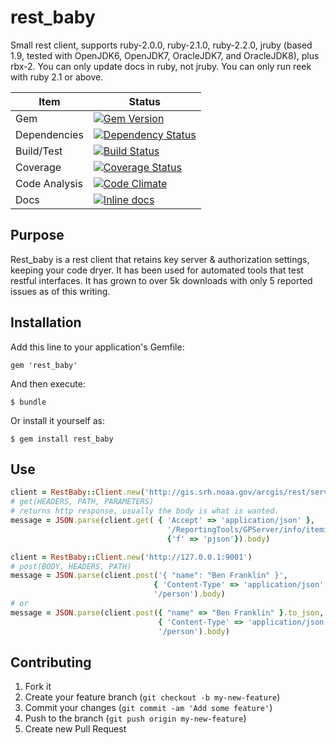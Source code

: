 # rest_baby

Small rest client, supports ruby-2.0.0, ruby-2.1.0, ruby-2.2.0, jruby (based 1.9, tested with OpenJDK6, OpenJDK7, OracleJDK7, and OracleJDK8), plus rbx-2. You can only update docs in ruby, not jruby. You can only run reek with ruby 2.1 or above.

Item | Status
--- | ---
Gem | [![Gem Version](https://badge.fury.io/rb/rest_baby.svg)](https://badge.fury.io/rb/rest_baby )
Dependencies | [![Dependency Status](https://gemnasium.com/dmcnulla/rest_baby.svg)](https://gemnasium.com/dmcnulla/rest_baby)
Build/Test | [![Build Status](https://travis-ci.org/dmcnulla/rest_baby.svg?branch=master)](https://travis-ci.org/dmcnulla/rest_baby)
Coverage | [![Coverage Status](https://coveralls.io/repos/dmcnulla/rest_baby/badge.svg?branch=v1_5&service=github)](https://coveralls.io/github/dmcnulla/rest_baby?branch=v1_5)
Code Analysis | [![Code Climate](https://codeclimate.com/github/dmcnulla/rest_baby/badges/gpa.svg)](https://codeclimate.com/github/dmcnulla/rest_baby)
Docs | [![Inline docs](http://inch-ci.org/github/dmcnulla/rest_baby.svg?branch=master)](http://inch-ci.org/github/dmcnulla/rest_baby)

## Purpose

Rest_baby is a rest client that retains key server & authorization settings, keeping your code dryer. It has been used for automated tools that test restful interfaces. It has grown to over 5k downloads with only 5 reported issues as of this writing.

## Installation

Add this line to your application's Gemfile:

	gem 'rest_baby'

And then execute:

	$ bundle

Or install it yourself as:

	$ gem install rest_baby

## Use

```ruby
client = RestBaby::Client.new('http://gis.srh.noaa.gov/arcgis/rest/services/System')
# get(HEADERS, PATH, PARAMETERS)
# returns http response, usually the body is what is wanted.
message = JSON.parse(client.get( { 'Accept' => 'application/json' },
                                   '/ReportingTools/GPServer/info/iteminfo',
                                   {'f' => 'pjson'}).body)

client = RestBaby::Client.new('http://127.0.0.1:9001')
# post(BODY, HEADERS, PATH)
message = JSON.parse(client.post('{ "name": "Ben Franklin" }',
                                { 'Content-Type' => 'application/json' },
                                '/person').body)
# or
message = JSON.parse(client.post({ "name" => "Ben Franklin" }.to_json,
                                 { 'Content-Type' => 'application/json' },
                                 '/person').body)
```

## Contributing

1. Fork it
2. Create your feature branch (`git checkout -b my-new-feature`)
3. Commit your changes (`git commit -am 'Add some feature'`)
4. Push to the branch (`git push origin my-new-feature`)
5. Create new Pull Request

